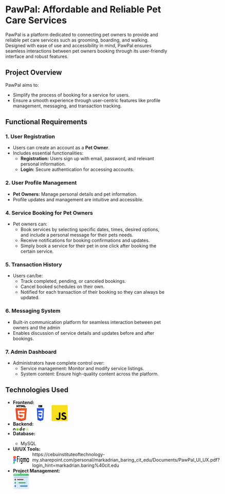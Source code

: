 <h1>PawPal: Affordable and Reliable Pet Care Services</h1>
    <p>
        PawPal is a platform dedicated to connecting pet owners to provide and reliable pet care 
        services such as grooming, boarding, and walking. Designed with ease of use and accessibility in mind, PawPal ensures 
        seamless interactions between pet owners booking through its user-friendly interface and robust features.
    </p>

<h2>Project Overview</h2>
    <p>
        PawPal aims to:
        <ul>
            <li>Simplify the process of booking for a service for users.</li>
            <li>Ensure a smooth experience through user-centric features like profile management, messaging, and transaction tracking.</li>
        </ul>
    </p>

<h2>Functional Requirements</h2>

<h3>1. User Registration</h3>
    <ul>
        <li>Users can create an account as a <strong>Pet Owner</strong>.</li>
        <li>Includes essential functionalities:
            <ul>
                <li><strong>Registration:</strong> Users sign up with email, password, and relevant personal information.</li>
                <li><strong>Login:</strong> Secure authentication for accessing accounts.</li>
            </ul>
        </li>
    </ul>

<h3>2. User Profile Management</h3>
    <ul>
        <li><strong>Pet Owners:</strong> Manage personal details and pet information.</li>
        <li>Profile updates and management are intuitive and accessible.</li>
    </ul>

<h3>4. Service Booking for Pet Owners</h3>
    <ul>
        <li>Pet owners can:
            <ul>
                <li>Book services by selecting specific dates, times, desired options, and include a personal message for their pets needs.</li>
                <li>Receive notifications for booking confirmations and updates.</li>
                <li>Simply book a service for their pet in one click after booking the certain service.</li>
            </ul>
        </li>
    </ul>

<h3>5. Transaction History</h3>
    <ul>
        <li>Users can/be:
            <ul>
                <li> Track completed, pending, or canceled bookings.</li>
                <li> Cancel booked schedules on their own.</li>
                <li> Notified for each transaction of their booking so they can always be updated.</li>
            </ul>
        </li>
    </ul>

<h3>6. Messaging System</h3>
    <ul>
        <li>Built-in communication platform for seamless interaction between pet owners and the admin</li>
        <li>Enables discussion of service details and updates before and after bookings.</li>
    </ul>

<h3>7. Admin Dashboard</h3>
    <ul>
        <li>Administrators have complete control over:
            <ul>
                <li>Service management: Monitor and modify service listings.</li>
                <li>System content: Ensure high-quality content across the platform.</li>
            </ul>
        </li>
    </ul>
    


<h2>Technologies Used</h2>
<ul>
    <li><strong>Frontend:</strong></li>
    <div style="display: flex; gap: 10px;">
        <img src="README/HTML5_log.png" alt="HTML Logo" style="width:50px; height:auto;">
        <img src="README/CSS-Logo.png" alt="CSS Logo" style="width:50px; height:auto;">
        <img src="README/javascript-logo.png" alt="JavaScript Logo" style="width:50px; height:auto;">
        
</div>
    <li><strong>Backend:</strong></li>
    <div style="display: flex; gap: 10px;">
        <img src="README/Node.js_logo.png" alt="Node.js Logo" style="width:50px; height:auto;">
    </div>
    <li><strong>Database:</strong></li>
    <ul>
        <li>MySQL</li>
    </ul>
    <li><strong>UI/UX Tools:</strong></li>
    <div style="display: flex; gap: 10px;">
        <img src="README/Figma-Logo.png" alt="Figma Logo" style="width:50px; height:auto;">
        https://cebuinstituteoftechnology-my.sharepoint.com/personal/markadrian_baring_cit_edu/Documents/PawPal_UI_UX.pdf?login_hint=markadrian.baring%40cit.edu
    </div>
    <li><strong>Project Management:</strong></li>
    <div style="display: flex; gap: 10px;">
        <img src="README/gantt_chart.png" alt="Gantt Chart Logo" style="width:50px; height:auto;">
    </div>
</ul>
